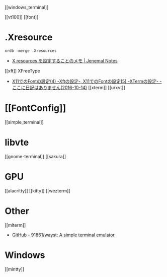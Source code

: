 [[windows_terminal]]

[[vt100]]
[[font]]

# .Xresource

`xrdb -merge .Xresources`

- [X resources を設定することのメモ | Jenemal Notes](http://malkalech.com/xresources_magic)

[[xft]] XFreeType
- [X11でのFontの設定(4) -Xftの設定-, X11でのFontの設定(5) -XTermの設定- - ここに日記はありません(2016-10-14)](http://onozaki.org/d/?date=20161014)
[[xterm]]
[[urxvt]]

# [[FontConfig]]
[[simple_terminal]]

# libvte
[[gnome-terminal]]
[[sakura]]

# GPU
[[alacritty]]
[[kitty]]
[[wezterm]]

# Other
[[mlterm]]
- [GitHub - 91861/wayst: A simple terminal emulator](https://github.com/91861/wayst)

# Windows
[[mintty]]
